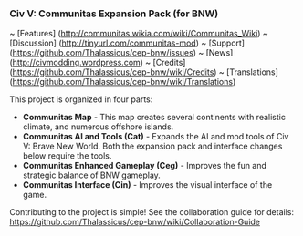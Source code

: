 ### Civ V: Communitas Expansion Pack (for BNW)

 ~ [Features] (http://communitas.wikia.com/wiki/Communitas_Wiki)
 ~ [Discussion] (http://tinyurl.com/communitas-mod)
 ~ [Support] (https://github.com/Thalassicus/cep-bnw/issues)
 ~ [News] (http://civmodding.wordpress.com)
 ~ [Credits] (https://github.com/Thalassicus/cep-bnw/wiki/Credits)
 ~ [Translations] (https://github.com/Thalassicus/cep-bnw/wiki/Translations)


This project is organized in four parts:

- **Communitas Map** - This map creates several continents with realistic climate, and numerous offshore islands.  
- **Communitas AI and Tools (Cat)** - Expands the AI and mod tools of Civ V: Brave New World. Both the expansion pack and interface changes below require the tools.  
- **Communitas Enhanced Gameplay (Ceg)** - Improves the fun and strategic balance of BNW gameplay.  
- **Communitas Interface (Cin)** - Improves the visual interface of the game.


Contributing to the project is simple! See the collaboration guide for details:  
https://github.com/Thalassicus/cep-bnw/wiki/Collaboration-Guide

